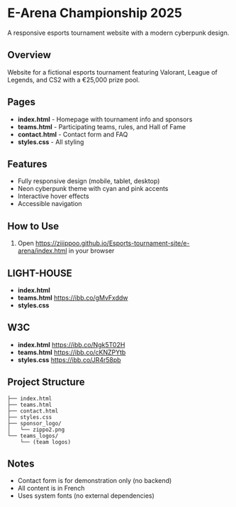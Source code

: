 # E-Arena Championship 2025

A responsive esports tournament website with a modern cyberpunk design.

## Overview

Website for a fictional esports tournament featuring Valorant, League of Legends, and CS2 with a €25,000 prize pool.

## Pages

- **index.html** - Homepage with tournament info and sponsors
- **teams.html** - Participating teams, rules, and Hall of Fame
- **contact.html** - Contact form and FAQ
- **styles.css** - All styling

## Features

- Fully responsive design (mobile, tablet, desktop)
- Neon cyberpunk theme with cyan and pink accents
- Interactive hover effects
- Accessible navigation

## How to Use

1. Open https://ziiippoo.github.io/Esports-tournament-site/e-arena/index.html in your browser

## LIGHT-HOUSE
- **index.html**
- **teams.html** https://ibb.co/gMvFxddw
- **styles.css**
## W3C
- **index.html** https://ibb.co/Ngk5T02H
- **teams.html** https://ibb.co/cKNZPYtb
- **styles.css** https://ibb.co/JR4r58pb
## Project Structure

```
├── index.html
├── teams.html
├── contact.html
├── styles.css
├── sponsor_logo/
│   └── zippo2.png
└── teams_logos/
    └── (team logos)
```

## Notes

- Contact form is for demonstration only (no backend)
- All content is in French
- Uses system fonts (no external dependencies)
